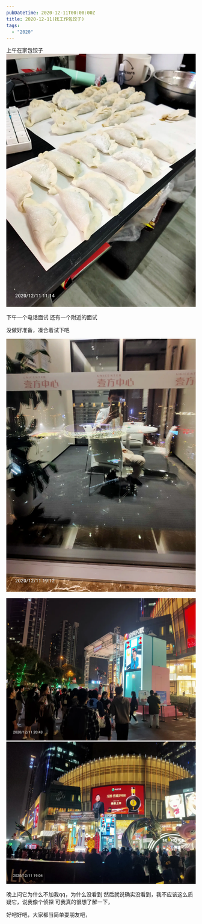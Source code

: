 ```yaml
---
pubDatetime: 2020-12-11T00:00:00Z
title: 2020-12-11(找工作包饺子)
tags:
  - "2020"
---
```


上午在家包饺子
![](../../img/6904315-6b093675e2b86e87.jpg)

下午一个电话面试
还有一个附近的面试

没做好准备，凑合着试下吧

![](../../img/6904315-97fdf6b1fe8d4cca.jpg)

![](../../img/6904315-af86b34f72188a29.jpg)
![](../../img/6904315-b2e74c074a61b0e5.jpg)


晚上问它为什么不加我qq，为什么没看到
然后就说确实没看到，我不应该这么质疑它，说我像个侦探
可我真的很想了解一下，

好吧好吧，大家都当简单耍朋友吧，

